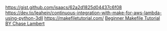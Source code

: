 https://gist.github.com/isaacs/62a2d1825d04437c6f08
https://dev.to/leahein/continuous-integration-with-make-for-aws-lambda-using-python-3dll
https://makefiletutorial.com/
[Beginner Makefile Tutorial BY Chase Lambert](https://www.youtube.com/watch?v=zeEMISsjO38)